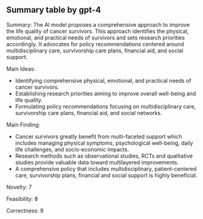 ## Summary table by gpt-4
Summary: 
The AI model proposes a comprehensive approach to improve the life quality of cancer survivors. This approach identifies the physical, emotional, and practical needs of survivors and sets research priorities accordingly. It advocates for policy recommendations centered around multidisciplinary care, survivorship care plans, financial aid, and social support.

Main Ideas: 
- Identifying comprehensive physical, emotional, and practical needs of cancer survivors.
- Establishing research priorities aiming to improve overall well-being and life quality.
- Formulating policy recommendations focusing on multidisciplinary care, survivorship care plans, financial aid, and social networks.

Main Finding: 
- Cancer survivors greatly benefit from multi-faceted support which includes managing physical symptoms, psychological well-being, daily life challenges, and socio-economic impacts.
- Research methods such as observational studies, RCTs and qualitative studies provide valuable data toward multilayered improvements.
- A comprehensive policy that includes multidisciplinary, patient-centered care, survivorship plans, financial and social support is highly beneficial.

Novelty: 
7

Feasibility: 
8

Correctness: 
9
